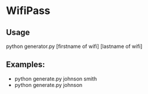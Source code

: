 # WifiPass

## Usage
python generator.py [firstname of wifi] [lastname of wifi]

## Examples:
  * python generate.py johnson smith
  * python generate.py johnson
